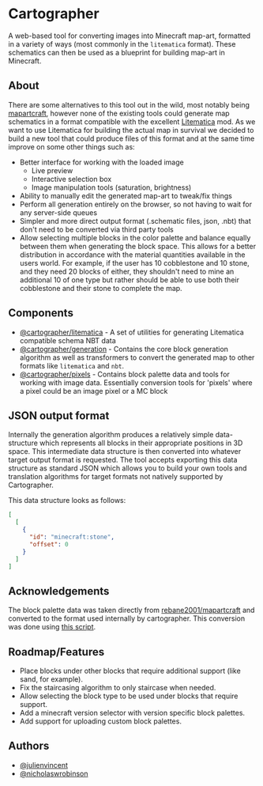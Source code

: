 # Cartographer

A web-based tool for converting images into Minecraft map-art, formatted in a variety of ways (most commonly in the `litematica` format). These schematics can then be used as a blueprint for building map-art in Minecraft.

## About

There are some alternatives to this tool out in the wild, most notably being [mapartcraft](https://rebane2001.com/mapartcraft/), however none of the existing tools could generate map schematics in a format compatible with the excellent [Litematica](https://github.com/maruohon/litematica) mod. As we want to use Litematica for building the actual map in survival we decided to build a new tool that could produce files of this format and at the same time improve on some other things such as:

- Better interface for working with the loaded image
  - Live preview
  - Interactive selection box
  - Image manipulation tools (saturation, brightness)
- Ability to manually edit the generated map-art to tweak/fix things
- Perform all generation entirely on the browser, so not having to wait for any server-side queues
- Simpler and more direct output format (.schematic files, json, .nbt) that don't need to be converted via third party tools
- Allow selecting multiple blocks in the color palette and balance equally between them when generating the block space. This allows for a better distribution in accordance with the material quantities available in the users world. For example, if the user has 10 cobblestone and 10 stone, and they need 20 blocks of either, they shouldn't need to mine an additional 10 of one type but rather should be able to use both their cobblestone and their stone to complete the map.

## Components

- [@cartographer/litematica](./litematica) - A set of utilities for generating Litematica compatible schema NBT data
- [@cartographer/generation](./generation) - Contains the core block generation algorithm as well as transformers to convert the generated map to other formats like `litematica` and `nbt`.
- [@cartographer/pixels](./pixels) - Contains block palette data and tools for working with image data. Essentially conversion tools for 'pixels' where a pixel could be an image pixel or a MC block

## JSON output format

Internally the generation algorithm produces a relatively simple data-structure which represents all blocks in their appropriate positions in 3D space. This intermediate data structure is then converted into whatever target output format is requested. The tool accepts exporting this data structure as standard JSON which allows you to build your own tools and translation algorithms for target formats not natively supported by Cartographer.

This data structure looks as follows:

```json
[
  [
    {
      "id": "minecraft:stone",
      "offset": 0
    }
  ]
]
```

## Acknowledgements

The block palette data was taken directly from [rebane2001/mapartcraft](https://github.com/rebane2001/mapartcraft) and converted to the format used internally by cartographer. This conversion was done using [this script](./scripts/parse.ts).

## Roadmap/Features

- Place blocks under other blocks that require additional support (like sand, for example).
- Fix the staircasing algorithm to only staircase when needed.
- Allow selecting the block type to be used under blocks that require support.
- Add a minecraft version selector with version specific block palettes.
- Add support for uploading custom block palettes.

## Authors

- [@julienvincent](https://github.com/julienvincent)
- [@nicholaswrobinson](https://github.com/nicholaswrobinson)

